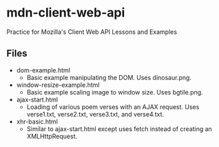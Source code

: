 # mdn-client-web-api
Practice for Mozilla's Client Web API Lessons and Examples

## Files
- dom-example.html
  - Basic example manipulating the DOM. Uses dinosaur.png.
- window-resize-example.html
  - Basic example scaling image to window size. Uses bgtile.png.
- ajax-start.html
  - Loading of various poem verses with an AJAX request. Uses verse1.txt,
    verse2.txt, verse3.txt, and verse4.txt.
- xhr-basic.html
  - Similar to ajax-start.html except uses fetch instead of creating an 
    XMLHttpRequest.